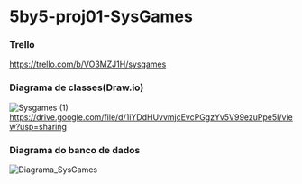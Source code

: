 # 5by5-proj01-SysGames

### Trello
https://trello.com/b/VO3MZJ1H/sysgames

### Diagrama de classes(Draw.io)
![Sysgames (1)](https://user-images.githubusercontent.com/6529705/112632574-0d17fd00-8e17-11eb-9ed6-b4350e4980cc.png)
https://drive.google.com/file/d/1iYDdHUvvmjcEvcPGgzYv5V99ezuPpe5I/view?usp=sharing

### Diagrama do banco de dados
![Diagrama_SysGames](https://user-images.githubusercontent.com/6529705/112631216-5a936a80-8e15-11eb-81d8-d7cfbff62281.png)
